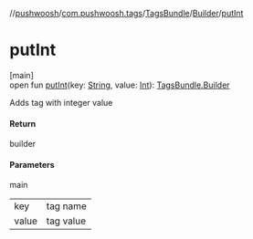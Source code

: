 //[pushwoosh](../../../../index.md)/[com.pushwoosh.tags](../../index.md)/[TagsBundle](../index.md)/[Builder](index.md)/[putInt](put-int.md)

# putInt

[main]\
open fun [putInt](put-int.md)(key: [String](https://developer.android.com/reference/kotlin/java/lang/String.html), value: [Int](https://kotlinlang.org/api/latest/jvm/stdlib/kotlin-stdlib/kotlin/-int/index.html)): [TagsBundle.Builder](index.md)

Adds tag with integer value

#### Return

builder

#### Parameters

main

| | |
|---|---|
| key | tag name |
| value | tag value |

